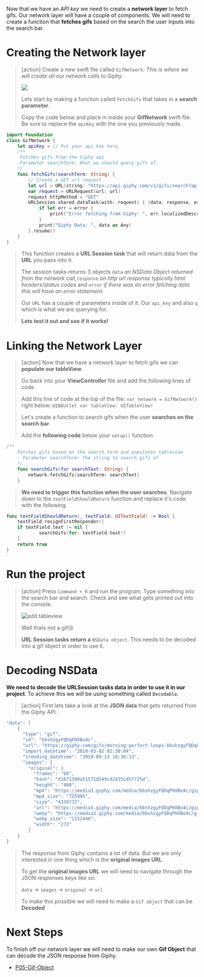 
Now that we have an _API key_ we need to create a **network layer** to fetch gifs. Our network layer will have a couple of components. We will need to create a function that **fetches gifs** based on the search the user inputs into the search bar.

# Creating the Network layer

> [action]
>Create a new swift file called `GifNetwork`. _This is where we will create all our network calls to Giphy_.
>
> ![](./assets/GifNetwork.png)
>
> Lets start by making a function called `FetchGifs` that takes in a **search parameter**.
>
> Copy the code below and place in inside your **GifNetwork** swift file. Be sure to replace the `apiKey` with the one you previously made.
>
```Swift
import Foundation
class GifNetwork {
    let apiKey = // Put your api key here.
    /**
     Fetches gifs from the Giphy api
    -Parameter searchTerm: What we should query gifs of.
    */
    func fetchGifs(searchTerm: String) {
        // Create a GET url request
        let url = URL(string: "https://api.giphy.com/v1/gifs/search?api_key=\(apiKey)&q=\(searchTerm)")!
        var request = URLRequest(url: url)
        request.httpMethod = "GET"
        URLSession.shared.dataTask(with: request) { (data, response, error) in
            if let err = error {
                print("Error fetching from Giphy: ", err.localizedDescription)
            }
            print("Giphy Data: ", data as Any)
        }.resume()
    }
}
```
>
> This function creates a **URL Session task** that will return data from the **URL** you pass into it.
>
> The session tasks returns 3 objects `data` _an NSData Object returned from the network call_,`response` _an http url response typically html headers/status codes_ and `error` _if there was an error fetching data this will have an error statement_.
>
>Our `URL` has a couple of parameters inside of it. Our `api_key` and also `q` which is what we are querying for.
>
> **Lets test it out and see if it works!**
>

# Linking the Network Layer

> [action]
> Now that we have a network layer to fetch gifs we can **populate our tableView**.
>
> Go back into your **ViewController** file and add the following lines of code.
>
> Add this line of code at the top of the file: `var network = GifNetwork()` right below: `@IBOutlet var tableView: UITableView!`
>
> Let's create a function to search gifs when the user **searches on the search bar**.
>
> Add the **following code** below your `setup()` function.
>
```Swift
/**
    Fetches gifs based on the search term and populates tableview
    - Parameter searchTerm: The string to search gifs of
    */
    func searchGifs(for searchText: String) {
        network.fetchGifs(searchTerm: searchText)
    }
```
>
> **We need to trigger this function when the user searches**. Navigate down to the `textFieldShouldReturn` function and replace it's code with the following.
>
```Swift
func textFieldShouldReturn(_ textField: UITextField) -> Bool {
    textField.resignFirstResponder()
    if textField.text != nil {
            searchGifs(for: textField.text!)
    }
    return true
}
```
>

# Run the project

> [action]
> Press `Command + R` and run the program. Type something into the search bar and search. Check and see what gets printed out into the console.
>
> ![add tableview](./assets/GifData.png)
>
> Well thats not a gif😢
>
> **URL Session tasks return a** `NSData object`. This needs to be decoded into a gif object in order to use it.
>

# Decoding NSData

**We need to decode the URLSession tasks data in order to use it in our project**. To achieve this we will be using something called `Decodable`.

> [action]
> First lets take a look at the **JSON data** that gets returned from the Giphy API.
>
```Swift
"data": [
    {
      "type": "gif",
      "id": "bbshzgyFQDqPHXBo4c",
      "url": "https://giphy.com/gifs/morning-perfect-loops-bbshzgyFQDqPHXBo4c",
      "import_datetime": "2018-03-02 02:30:04",
      "trending_datetime": "2019-09-13 16:30:13",
      "images": {
        "original": {
          "frames": "60",
          "hash": "d1671398a51571d549cd24351d5f725d",
          "height": "480",
          "mp4": "https://media3.giphy.com/media/bbshzgyFQDqPHXBo4c/giphy.mp4?cid=c75b6a02f7ad60b4f7f98b826a7838f4a9270d23555cfb67&rid=giphy.mp4",
          "mp4_size": "725995",
          "size": "4339772",
          "url": "https://media3.giphy.com/media/bbshzgyFQDqPHXBo4c/giphy.gif?cid=c75b6a02f7ad60b4f7f98b826a7838f4a9270d23555cfb67&rid=giphy.gif",
          "webp": "https://media3.giphy.com/media/bbshzgyFQDqPHXBo4c/giphy.webp?cid=c75b6a02f7ad60b4f7f98b826a7838f4a9270d23555cfb67&rid=giphy.webp",
          "webp_size": "1152446",
          "width": "272"
        }
    }
}
```
>
> The response from Giphy contains a lot of data. But we are only interested in one thing which is the **original images URL**.
>
> To get the **original images URL** we will need to navigate through the JSON responses keys like so:
>
>`data` -> `images` -> `original` -> `url`
>
> To make this possible we will need to make a `Gif object` that can be **Decoded**
>

# Next Steps

To finish off our network layer we will need to make our own **Gif Object** that can decode the JSON response from Giphy.

- [P05-Gif-Object](../P05-Gif-Object)
